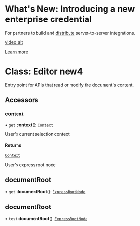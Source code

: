 <HeroSimple slots="heading, text, video , buttons" background="rgb(141, 52, 78)" variant="halfWidth" />

# What's New: Introducing a new enterprise credential

For partners to build and [distribute](https://developer.adobe.com/express/add-ons/docs/guides/?aio_external) server-to-server integrations.

[video_alt](https://raw.githubusercontent.com/AdobeDocs/adp-devsite-github-actions-test/main/src/pages/video/test-video.mp4)

[Learn more](https://lit.dev/)

# Class: Editor new4

Entry point for APIs that read or modify the document's content.

## Accessors

### context

• `get` **context**(): [`Context`](context.md)

User's current selection context

#### Returns

[`Context`](context.md)

<HorizontalLine />

User's express root node

## documentRoot

• `get` **documentRoot**(): [`ExpressRootNode`](/developer-console/express-root-node/)

## documentRoot

• `test` **documentRoot**(): [`ExpressRootNode`](/developer-console/express-root-node.md)
